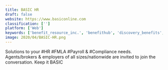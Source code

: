 ```yaml
---
title: BASIC HR
draft: false 
website: https://www.basiconline.com
classification: ['']
platform: ['Web']
keywords: ['benefit_resource_inc.', 'benefithub', 'discovery_benefits', 'mercer', 'sequoia', 'unum', 'wageworks']
image: 2020/04/BASIC-HR.png
---
```

Solutions to your #HR #FMLA #Payroll & #Compliance needs. Agents/brokers & employers of all sizes/nationwide are invited to join the conversation. Keep it BASIC